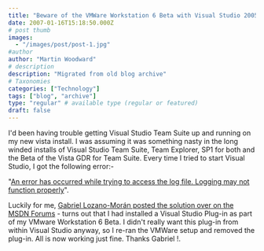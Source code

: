 ```yaml
---
title: "Beware of the VMWare Workstation 6 Beta with Visual Studio 2005 on Vista"
date: 2007-01-16T15:18:50.000Z
# post thumb
images:
  - "/images/post/post-1.jpg"
#author
author: "Martin Woodward"
# description
description: "Migrated from old blog archive"
# Taxonomies
categories: ["Technology"]
tags: ["blog", "archive"]
type: "regular" # available type (regular or featured)
draft: false
---
```


I'd been having trouble getting Visual Studio Team Suite up and running on my new vista install.  I was assuming it was something nasty in the long winded installs of Visual Studio Team Suite, Team Explorer, SP1 for both and the Beta of the Vista GDR for Team Suite.  Every time I tried to start Visual Studio, I got the following error:- 

"[An error has occurred while trying to access the log file. Logging may not function properly](http://forums.microsoft.com/MSDN/ShowPost.aspx?PostID=1114955&SiteID=1&mode=1)". 

Luckily for me, [Gabriel Lozano-Morán posted the solution over on the MSDN Forums](http://forums.microsoft.com/MSDN/ShowPost.aspx?PostID=1114955&SiteID=1&mode=1) - turns out that I had installed a Visual Studio Plug-in as part of my VMware Workstation 6 Beta.  I didn't really want this plug-in from within Visual Studio anyway, so I re-ran the VMWare setup and removed the plug-in.  All is now working just fine.  Thanks Gabriel !.